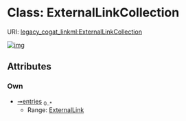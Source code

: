 
# Class: ExternalLinkCollection



URI: [legacy_cogat_linkml:ExternalLinkCollection](https://w3id.org/rwblair/legacy-cogat-linkml/ExternalLinkCollection)


[![img](https://yuml.me/diagram/nofunky;dir:TB/class/[ExternalLink]<entries%200..*-++[ExternalLinkCollection],[ExternalLink])](https://yuml.me/diagram/nofunky;dir:TB/class/[ExternalLink]<entries%200..*-++[ExternalLinkCollection],[ExternalLink])

## Attributes


### Own

 * [➞entries](externalLinkCollection__entries.md)  <sub>0..\*</sub>
     * Range: [ExternalLink](ExternalLink.md)
